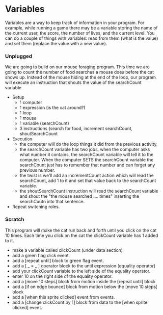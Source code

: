 # Variables

Variables are a way to keep track of information in your program. For example, while
running a game there may be a variable storing the name of the current user, the score,
the number of lives, and the current level. You can do a couple of things with variables: 
read from them (what is the value) and set them (replace the value with a new value).

### Unplugged
We are going to build on our mouse foraging program. This time we are going to count 
the number of food searches a mouse does before the cat shows up. Instead of the mouse
hiding at the end of the loop, our program will execute an instruction that shouts the
value of the searchCount variable.
+ Setup
  + 1 computer
  + 1 expression (is the cat around?)
  + 1 loop
  + 1 mouse
  + 1 variable (searchCount)
  + 3 instructions (search for food, increment searchCount, shoutSearchCount
+ Execution
  + the computer will do the loop things it did from the previous activity.
  + the searchCount variable has two jobs, when the computer asks what number it contains,
    the searchCount variable will tell it to the computer. When the computer SETS the searchCount
    variable the searchCount just has to remember that number and can forget any previous number.
  + the twist is we'll add an incrementCount action which will read the searchCount, 
    add 1 to it and set that value back to the searchCount variable.
  + the shoutSearchCount instruction will read the searchCount variable and shout the 
    "the mouse searched .... times" inserting the searchCoutn into that sentence.
+ Repeat switching roles.

### Scratch
This program will make the cat run back and forth until you click on the cat 10 times.
Each time you click on the cat the clickCount variable has 1 added to it.
+ make a variable called clickCount (under data section)
+ add a green flag click event.
+ add a [repeat until] block to green flag event.
+ add a [ _ = _ ] operator block to the until expression (equality operator)
+ add your clickCount variable to the left side of the equality operator.
+ enter 10 on the right side of the equality operator.
+ add a [move 10 steps] block from motion inside the [repeat until] block
+ add a [if on edge bounce] block from motion below the [move 10 steps] block
+ add a [when this sprite clicked] event from events.
+ add a [change clickCount by 1] block from data to the [when sprite clicked] event.
